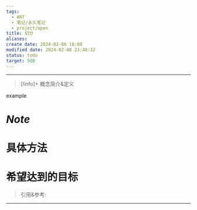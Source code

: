```yaml
---
tags:
  - ART
  - 笔记/永久笔记
  - project/open
title: 切分
aliases: 
create date: 2024-02-06 18:00
modified date: 2024-02-08 23:48:32
status: todo
target: 500
---
```



---
> [!info]+ 概念简介&定义
> 
example


# ***Note***


# 具体方法


# 希望达到的目标


> 引用&参考:
>[^1]:  [[三级型]]


---
